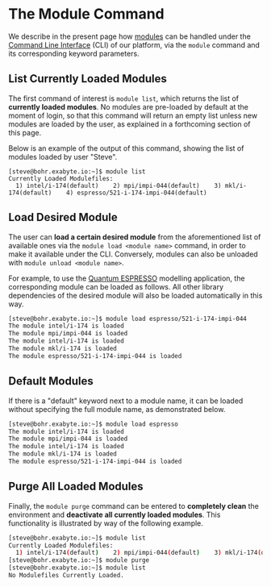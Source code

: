 # The Module Command 

We describe in the present page how [modules](../environment.md#modules) can be handled under the [Command Line Interface](../overview.md) (CLI) of our platform, via the `module` command and its corresponding keyword parameters.

## List Currently Loaded Modules

The first command of interest is `module list`, which returns the list of **currently loaded modules**. No modules are pre-loaded by default at the moment of login, so that this command will return an empty list unless new modules are loaded by the user, as explained in a forthcoming section of this page. 

Below is an example of the output of this command, showing the list of modules loaded by user "Steve".

```text
[steve@bohr.exabyte.io:~]$ module list
Currently Loaded Modulefiles:
  1) intel/i-174(default)    2) mpi/impi-044(default)    3) mkl/i-174(default)    4) espresso/521-i-174-impi-044(default)
```

## Load Desired Module

The user can **load a certain desired module** from the aforementioned list of available ones via the `module load <module name>` command, in order to make it available under the CLI. Conversely, modules can also be unloaded with `module unload <module name>`.

For example, to use the [Quantum ESPRESSO](../../software-directory/modeling/quantum-espresso.md) modelling application, the corresponding module can be loaded as follows. All other library dependencies of the desired module will also be loaded automatically in this way.

```bash
[steve@bohr.exabyte.io:~]$ module load espresso/521-i-174-impi-044
The module intel/i-174 is loaded
The module mpi/impi-044 is loaded
The module intel/i-174 is loaded
The module mkl/i-174 is loaded
The module espresso/521-i-174-impi-044 is loaded
```

## Default Modules

If there is a "default" keyword next to a module name, it can be loaded without specifying the full module name, as demonstrated below.

```bash
[steve@bohr.exabyte.io:~]$ module load espresso
The module intel/i-174 is loaded
The module mpi/impi-044 is loaded
The module intel/i-174 is loaded
The module mkl/i-174 is loaded
The module espresso/521-i-174-impi-044 is loaded
```

## Purge All Loaded Modules

Finally, the `module purge` command can be entered to **completely clean** the environment and **deactivate all currently loaded modules**. This functionality is illustrated by way of the following example.

```bash
[steve@bohr.exabyte.io:~]$ module list
Currently Loaded Modulefiles:
  1) intel/i-174(default)    2) mpi/impi-044(default)    3) mkl/i-174(default)    4) espresso/521-i-174-impi-044(default)
[steve@bohr.exabyte.io:~]$ module purge
[steve@bohr.exabyte.io:~]$ module list
No Modulefiles Currently Loaded.
```
